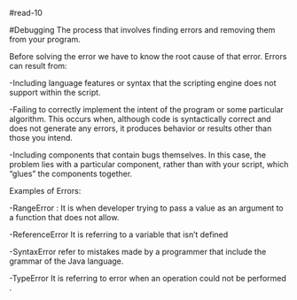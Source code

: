 #read-10

#Debugging
The process that involves finding errors and removing them from your program.

Before solving the error we have to know the root cause of that error. Errors can result from:

-Including language features or syntax that the scripting engine does not support within the script.

-Failing to correctly implement the intent of the program or some particular algorithm. This occurs when, 
although code is syntactically correct and does not generate any errors, it produces behavior or results other than those you intend.

-Including components that contain bugs themselves. In this case, the problem lies with a particular component, 
rather than with your script, which “glues” the components together.


Examples of Errors: 

-RangeError :
It is when developer trying to pass a value as an argument to a function that does not allow.

-ReferenceError
It is referring to a variable that isn’t defined

-SyntaxError
refer to mistakes made by a programmer that include the grammar of the Java language.

-TypeError
It is referring to error when an operation could not be performed .
